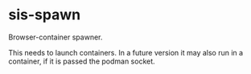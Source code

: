 # sis-spawn

Browser-container spawner.

This needs to launch containers.
In a future version it may also run in a container, if it is passed the podman socket.
